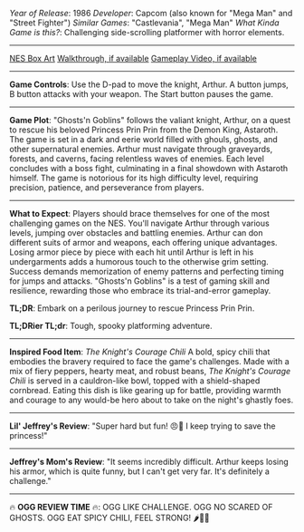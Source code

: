 *Year of Release*: 1986
*Developer*: Capcom (also known for "Mega Man" and "Street Fighter")
*Similar Games*: "Castlevania", "Mega Man"
*What Kinda Game is this?*: Challenging side-scrolling platformer with horror elements.

---
[NES Box Art](https://www.google.com/search?tbm=isch&q=NES+Box+Art+Ghosts%27n+Goblins) 
[Walkthrough, if available](https://www.google.com/search?q=Walkthrough+NES+Ghosts%27n+Goblins)
[Gameplay Video, if available](https://www.youtube.com/results?search_query=gameplay+NES+Ghosts%27n+Goblins) 

- - -
**Game Controls**:
Use the D-pad to move the knight, Arthur. A button jumps, B button attacks with your weapon. The Start button pauses the game.

- - -
**Game Plot**: 
"Ghosts'n Goblins" follows the valiant knight, Arthur, on a quest to rescue his beloved Princess Prin Prin from the Demon King, Astaroth. The game is set in a dark and eerie world filled with ghouls, ghosts, and other supernatural enemies. Arthur must navigate through graveyards, forests, and caverns, facing relentless waves of enemies. Each level concludes with a boss fight, culminating in a final showdown with Astaroth himself. The game is notorious for its high difficulty level, requiring precision, patience, and perseverance from players.

- - -
**What to Expect**: 
Players should brace themselves for one of the most challenging games on the NES. You'll navigate Arthur through various levels, jumping over obstacles and battling enemies. Arthur can don different suits of armor and weapons, each offering unique advantages. Losing armor piece by piece with each hit until Arthur is left in his undergarments adds a humorous touch to the otherwise grim setting. Success demands memorization of enemy patterns and perfecting timing for jumps and attacks. "Ghosts'n Goblins" is a test of gaming skill and resilience, rewarding those who embrace its trial-and-error gameplay.

**TL;DR**:
Embark on a perilous journey to rescue Princess Prin Prin.

**TL;DRier TL;dr**: 
Tough, spooky platforming adventure.

---
**Inspired Food Item**: *The Knight's Courage Chili*
A bold, spicy chili that embodies the bravery required to face the game's challenges. Made with a mix of fiery peppers, hearty meat, and robust beans, *The Knight's Courage Chili* is served in a cauldron-like bowl, topped with a shield-shaped cornbread. Eating this dish is like gearing up for battle, providing warmth and courage to any would-be hero about to take on the night's ghastly foes.

---
**Lil' Jeffrey's Review**: "Super hard but fun! 😠👻 I keep trying to save the princess!"

---
**Jeffrey's Mom's Review**: "It seems incredibly difficult. Arthur keeps losing his armor, which is quite funny, but I can't get very far. It's definitely a challenge."

---
🔥 **OGG REVIEW TIME** 🔥: OGG LIKE CHALLENGE. OGG NO SCARED OF GHOSTS. OGG EAT SPICY CHILI, FEEL STRONG! 🌶️👻💪